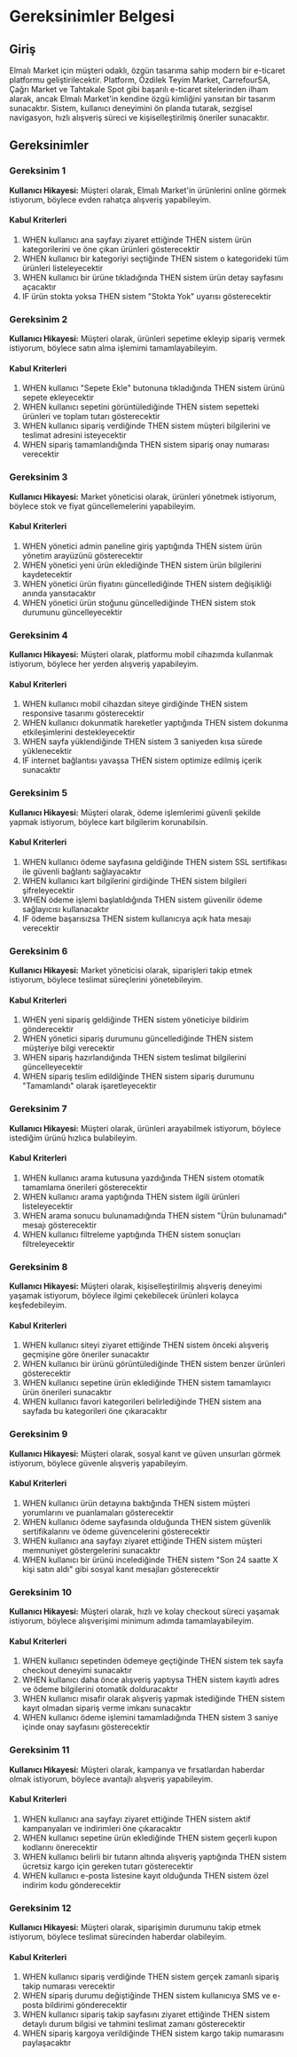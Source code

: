 # Gereksinimler Belgesi

## Giriş

Elmalı Market için müşteri odaklı, özgün tasarıma sahip modern bir e-ticaret platformu geliştirilecektir. Platform, Özdilek Teyim Market, CarrefourSA, Çağrı Market ve Tahtakale Spot gibi başarılı e-ticaret sitelerinden ilham alarak, ancak Elmalı Market'in kendine özgü kimliğini yansıtan bir tasarım sunacaktır. Sistem, kullanıcı deneyimini ön planda tutarak, sezgisel navigasyon, hızlı alışveriş süreci ve kişiselleştirilmiş öneriler sunacaktır.

## Gereksinimler

### Gereksinim 1

**Kullanıcı Hikayesi:** Müşteri olarak, Elmalı Market'in ürünlerini online görmek istiyorum, böylece evden rahatça alışveriş yapabileyim.

#### Kabul Kriterleri

1. WHEN kullanıcı ana sayfayı ziyaret ettiğinde THEN sistem ürün kategorilerini ve öne çıkan ürünleri gösterecektir
2. WHEN kullanıcı bir kategoriyi seçtiğinde THEN sistem o kategorideki tüm ürünleri listeleyecektir
3. WHEN kullanıcı bir ürüne tıkladığında THEN sistem ürün detay sayfasını açacaktır
4. IF ürün stokta yoksa THEN sistem "Stokta Yok" uyarısı gösterecektir

### Gereksinim 2

**Kullanıcı Hikayesi:** Müşteri olarak, ürünleri sepetime ekleyip sipariş vermek istiyorum, böylece satın alma işlemimi tamamlayabileyim.

#### Kabul Kriterleri

1. WHEN kullanıcı "Sepete Ekle" butonuna tıkladığında THEN sistem ürünü sepete ekleyecektir
2. WHEN kullanıcı sepetini görüntülediğinde THEN sistem sepetteki ürünleri ve toplam tutarı gösterecektir
3. WHEN kullanıcı sipariş verdiğinde THEN sistem müşteri bilgilerini ve teslimat adresini isteyecektir
4. WHEN sipariş tamamlandığında THEN sistem sipariş onay numarası verecektir

### Gereksinim 3

**Kullanıcı Hikayesi:** Market yöneticisi olarak, ürünleri yönetmek istiyorum, böylece stok ve fiyat güncellemelerini yapabileyim.

#### Kabul Kriterleri

1. WHEN yönetici admin paneline giriş yaptığında THEN sistem ürün yönetim arayüzünü gösterecektir
2. WHEN yönetici yeni ürün eklediğinde THEN sistem ürün bilgilerini kaydetecektir
3. WHEN yönetici ürün fiyatını güncellediğinde THEN sistem değişikliği anında yansıtacaktır
4. WHEN yönetici ürün stoğunu güncellediğinde THEN sistem stok durumunu güncelleyecektir

### Gereksinim 4

**Kullanıcı Hikayesi:** Müşteri olarak, platformu mobil cihazımda kullanmak istiyorum, böylece her yerden alışveriş yapabileyim.

#### Kabul Kriterleri

1. WHEN kullanıcı mobil cihazdan siteye girdiğinde THEN sistem responsive tasarımı gösterecektir
2. WHEN kullanıcı dokunmatik hareketler yaptığında THEN sistem dokunma etkileşimlerini destekleyecektir
3. WHEN sayfa yüklendiğinde THEN sistem 3 saniyeden kısa sürede yüklenecektir
4. IF internet bağlantısı yavaşsa THEN sistem optimize edilmiş içerik sunacaktır

### Gereksinim 5

**Kullanıcı Hikayesi:** Müşteri olarak, ödeme işlemlerimi güvenli şekilde yapmak istiyorum, böylece kart bilgilerim korunabilsin.

#### Kabul Kriterleri

1. WHEN kullanıcı ödeme sayfasına geldiğinde THEN sistem SSL sertifikası ile güvenli bağlantı sağlayacaktır
2. WHEN kullanıcı kart bilgilerini girdiğinde THEN sistem bilgileri şifreleyecektir
3. WHEN ödeme işlemi başlatıldığında THEN sistem güvenilir ödeme sağlayıcısı kullanacaktır
4. IF ödeme başarısızsa THEN sistem kullanıcıya açık hata mesajı verecektir

### Gereksinim 6

**Kullanıcı Hikayesi:** Market yöneticisi olarak, siparişleri takip etmek istiyorum, böylece teslimat süreçlerini yönetebileyim.

#### Kabul Kriterleri

1. WHEN yeni sipariş geldiğinde THEN sistem yöneticiye bildirim gönderecektir
2. WHEN yönetici sipariş durumunu güncellediğinde THEN sistem müşteriye bilgi verecektir
3. WHEN sipariş hazırlandığında THEN sistem teslimat bilgilerini güncelleyecektir
4. WHEN sipariş teslim edildiğinde THEN sistem sipariş durumunu "Tamamlandı" olarak işaretleyecektir

### Gereksinim 7

**Kullanıcı Hikayesi:** Müşteri olarak, ürünleri arayabilmek istiyorum, böylece istediğim ürünü hızlıca bulabileyim.

#### Kabul Kriterleri

1. WHEN kullanıcı arama kutusuna yazdığında THEN sistem otomatik tamamlama önerileri gösterecektir
2. WHEN kullanıcı arama yaptığında THEN sistem ilgili ürünleri listeleyecektir
3. WHEN arama sonucu bulunamadığında THEN sistem "Ürün bulunamadı" mesajı gösterecektir
4. WHEN kullanıcı filtreleme yaptığında THEN sistem sonuçları filtreleyecektir

### Gereksinim 8

**Kullanıcı Hikayesi:** Müşteri olarak, kişiselleştirilmiş alışveriş deneyimi yaşamak istiyorum, böylece ilgimi çekebilecek ürünleri kolayca keşfedebileyim.

#### Kabul Kriterleri

1. WHEN kullanıcı siteyi ziyaret ettiğinde THEN sistem önceki alışveriş geçmişine göre öneriler sunacaktır
2. WHEN kullanıcı bir ürünü görüntülediğinde THEN sistem benzer ürünleri gösterecektir
3. WHEN kullanıcı sepetine ürün eklediğinde THEN sistem tamamlayıcı ürün önerileri sunacaktır
4. WHEN kullanıcı favori kategorileri belirlediğinde THEN sistem ana sayfada bu kategorileri öne çıkaracaktır

### Gereksinim 9

**Kullanıcı Hikayesi:** Müşteri olarak, sosyal kanıt ve güven unsurları görmek istiyorum, böylece güvenle alışveriş yapabileyim.

#### Kabul Kriterleri

1. WHEN kullanıcı ürün detayına baktığında THEN sistem müşteri yorumlarını ve puanlamaları gösterecektir
2. WHEN kullanıcı ödeme sayfasında olduğunda THEN sistem güvenlik sertifikalarını ve ödeme güvencelerini gösterecektir
3. WHEN kullanıcı ana sayfayı ziyaret ettiğinde THEN sistem müşteri memnuniyet göstergelerini sunacaktır
4. WHEN kullanıcı bir ürünü incelediğinde THEN sistem "Son 24 saatte X kişi satın aldı" gibi sosyal kanıt mesajları gösterecektir

### Gereksinim 10

**Kullanıcı Hikayesi:** Müşteri olarak, hızlı ve kolay checkout süreci yaşamak istiyorum, böylece alışverişimi minimum adımda tamamlayabileyim.

#### Kabul Kriterleri

1. WHEN kullanıcı sepetinden ödemeye geçtiğinde THEN sistem tek sayfa checkout deneyimi sunacaktır
2. WHEN kullanıcı daha önce alışveriş yaptıysa THEN sistem kayıtlı adres ve ödeme bilgilerini otomatik dolduracaktır
3. WHEN kullanıcı misafir olarak alışveriş yapmak istediğinde THEN sistem kayıt olmadan sipariş verme imkanı sunacaktır
4. WHEN kullanıcı ödeme işlemini tamamladığında THEN sistem 3 saniye içinde onay sayfasını gösterecektir

### Gereksinim 11

**Kullanıcı Hikayesi:** Müşteri olarak, kampanya ve fırsatlardan haberdar olmak istiyorum, böylece avantajlı alışveriş yapabileyim.

#### Kabul Kriterleri

1. WHEN kullanıcı ana sayfayı ziyaret ettiğinde THEN sistem aktif kampanyaları ve indirimleri öne çıkaracaktır
2. WHEN kullanıcı sepetine ürün eklediğinde THEN sistem geçerli kupon kodlarını önerecektir
3. WHEN kullanıcı belirli bir tutarın altında alışveriş yaptığında THEN sistem ücretsiz kargo için gereken tutarı gösterecektir
4. WHEN kullanıcı e-posta listesine kayıt olduğunda THEN sistem özel indirim kodu gönderecektir

### Gereksinim 12

**Kullanıcı Hikayesi:** Müşteri olarak, siparişimin durumunu takip etmek istiyorum, böylece teslimat sürecinden haberdar olabileyim.

#### Kabul Kriterleri

1. WHEN kullanıcı sipariş verdiğinde THEN sistem gerçek zamanlı sipariş takip numarası verecektir
2. WHEN sipariş durumu değiştiğinde THEN sistem kullanıcıya SMS ve e-posta bildirimi gönderecektir
3. WHEN kullanıcı sipariş takip sayfasını ziyaret ettiğinde THEN sistem detaylı durum bilgisi ve tahmini teslimat zamanı gösterecektir
4. WHEN sipariş kargoya verildiğinde THEN sistem kargo takip numarasını paylaşacaktır